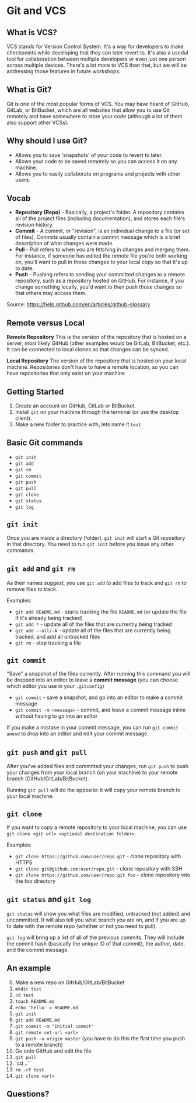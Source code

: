 # Git and VCS

## What is VCS?

VCS stands for Version Control System. It's a way for developers to make checkpoints while developing that they can later revert to. It's also a usedul tool for collaboration between multiple developers or even just one person across multiple devices. There's a lot more to VCS than that, but we will be addressing those features in future workshops.

## What is Git?

Git is one of the most popular forms of VCS. You may have heard of GitHub, GitLab, or BitBucket, which are all websites that allow you to use Git remotely and have somewhere to store your code (although a lot of them also support other VCSs).

## Why should I use Git?

- Allows you to save 'snapshots' of your code to revert to later.
- Allows your code to be saved remotely so you can access it on any machine.
- Allows you to easily collaborate on programs and projects with other users.

## Vocab

- **Repository (Repo)** - Basically, a project's folder. A repository contains all of the project files (including documentation), and stores each file's revision history.
- **Commit** - A commit, or "revision", is an individual change to a file (or set of files). Commits usually contain a commit message which is a brief description of what changes were made.
- **Pull** - Pull refers to when you are fetching in changes and merging them. For instance, if someone has edited the remote file you're both working on, you'll want to pull in those changes to your local copy so that it's up to date.
- **Push** - Pushing refers to sending your committed changes to a remote repository, such as a repository hosted on GitHub. For instance, if you change something locally, you'd want to then push those changes so that others may access them.

Source: https://help.github.com/en/articles/github-glossary

## Remote versus Local

**Remote Repository**
This is the version of the repository that is hosted on a server, most likely GitHub (other examples would be GitLab, BitBucket, etc.). It can be connected to local clones so that changes can be synced.

**Local Repository**
The version of the repository that is hosted on your local machine. Repositories don't have to have a remote location, so you can have repositories that only exist on your machine

## Getting Started

1. Create an account on GitHub, GitLab or BitBucket.
2. Install `git` on your machine through the terminal (or use the desktop client).
3. Make a new folder to practice with, lets name it `test`

## Basic Git commands

- `git init`
- `git add`
- `git rm`
- `git commit`
- `git push`
- `git pull`
- `git clone`
- `git status`
- `git log`

## `git init`

Once you are inside a directory (folder), `git init` will start a Git repository in that directory. You need to run `git init` before you issue any other commands.

## `git add` and `git rm`

As their names suggest, you use `git add` to add files to track and `git rm` to remove files to track.

Examples:
- `git add README.md` - starts tracking the file `README.md` (or update the file if it's already being tracked)
- `git add *` - update all of the files that are currently being tracked
- `git add --all/-A` - update all of the files that are currently being tracked, and add all untracked files
- `git rm` - stop tracking a file

## `git commit`

"Save" a snapshot of the files currently. After running this command you will be dropped into an editor to leave a **commit message** (you can choose which editor you use in your `.gitconfig`)

- `git commit` - save a snapshot, and go into an editor to make a commit message
- `git commit -m <message>` - commit, and leave a commit message inline without having to go into an editor

If you make a mistake in your commit message, you can run `git commit --amend` to drop into an editor and edit your commit message.

## `git push` and `git pull`

After you've added files and committed your changes, run `git push` to push your changes from your local branch (on your machine) to your remote branch (GitHub/GitLab/BitBucket).

Running `git pull` will do the opposite: it will copy your remote branch to your local machine.

## `git clone`

If you want to copy a remote repository to your local machine, you can use `git clone <git url> <optional destination folder>`.

Examples:
- `git clone https://github.com/user/repo.git` - clone repository with HTTPS
- `git clone git@github.com:user/repo.git` - clone repository with SSH
- `git clone https://github.com/user/repo.git foo` - clone repository into the foo directory

## `git status` and `git log`

`git status` will show you what files are modified, untracked (not added) and uncommitted. It will also tell you what branch you are on, and if you are up to date with the remote repo (whether or not you need to pull).

`git log` will bring up a list of all of the previous commits. They will include the commit hash (basically the unique ID of that commit), the author, date, and the commit message.

## An example

0. Make a new repo on GitHub/GitLab/BitBucket
1. `mkdir test`
2. `cd test`
3. `touch README.md`
4. `echo 'hello' > README.md`
5. `git init`
6. `git add README.md`
7. `git commit -m "Initial commit"`
8. `git remote set-url <url>`
9. `git push -u origin master` (you have to do this the first time you push to a remote branch)
10. Go onto GitHub and edit the file
11. `git pull`
12. `cd ..``
13. `rm -rf test`
14. `git clone <url>`

## Questions?
